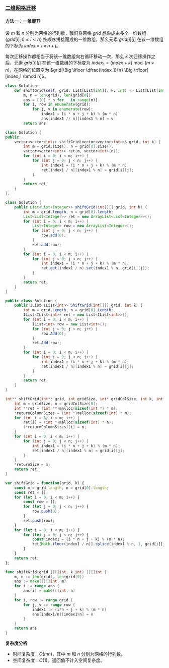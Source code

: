 ### [二维网格迁移](https://leetcode.cn/problems/shift-2d-grid/solutions/1681284/er-wei-wang-ge-qian-yi-by-leetcode-solut-ploz/)

#### 方法一：一维展开

设 $m$ 和 $n$ 分别为网格的行列数，我们将网格 $grid$ 想象成由多个一维数组 $\big \{grid[i]; 0 \le i \lt n \big \}$ 按顺序拼接而成的一维数组，那么元素 $grid[i][j]$ 在该一维数组的下标为 $index = i \times n + j$。

每次迁移操作都相当于将该一维数组向右循环移动一次，那么 $k$ 次迁移操作之后，元素 $grid[i][j]$ 在该一维数组的下标变为 $index_1 = (index + k) \bmod (m \times n)$，在网格的位置变为 $grid[\Big \lfloor \dfrac{index_1}{n} \Big \rfloor][index_1 \bmod n]$。

```python
class Solution:
    def shiftGrid(self, grid: List[List[int]], k: int) -> List[List[int]]:
        m, n = len(grid), len(grid[0])
        ans = [[0] * n for _ in range(m)]
        for i, row in enumerate(grid):
            for j, v in enumerate(row):
                index1 = (i * n + j + k) % (m * n)
                ans[index1 // n][index1 % n] = v
        return ans
```

```c++
class Solution {
public:
    vector<vector<int>> shiftGrid(vector<vector<int>>& grid, int k) {
        int m = grid.size(), n = grid[0].size();
        vector<vector<int>> ret(m, vector<int>(n));
        for (int i = 0; i < m; i++) {
            for (int j = 0; j < n; j++) {
                int index1 = (i * n + j + k) % (m * n);
                ret[index1 / n][index1 % n] = grid[i][j];
            }
        }
        return ret;
    }
};
```

```java
class Solution {
    public List<List<Integer>> shiftGrid(int[][] grid, int k) {
        int m = grid.length, n = grid[0].length;
        List<List<Integer>> ret = new ArrayList<List<Integer>>();
        for (int i = 0; i < m; i++) {
            List<Integer> row = new ArrayList<Integer>();
            for (int j = 0; j < n; j++) {
                row.add(0);
            }
            ret.add(row);
        }
        for (int i = 0; i < m; i++) {
            for (int j = 0; j < n; j++) {
                int index1 = (i * n + j + k) % (m * n);
                ret.get(index1 / n).set(index1 % n, grid[i][j]);
            }
        }
        return ret;
    }
}
```

```csharp
public class Solution {
    public IList<IList<int>> ShiftGrid(int[][] grid, int k) {
        int m = grid.Length, n = grid[0].Length;
        IList<IList<int>> ret = new List<IList<int>>();
        for (int i = 0; i < m; i++) {
            IList<int> row = new List<int>();
            for (int j = 0; j < n; j++) {
                row.Add(0);
            }
            ret.Add(row);
        }
        for (int i = 0; i < m; i++) {
            for (int j = 0; j < n; j++) {
                int index1 = (i * n + j + k) % (m * n);
                ret[index1 / n][index1 % n] = grid[i][j];
            }
        }
        return ret;
    }
}
```

```c
int** shiftGrid(int** grid, int gridSize, int* gridColSize, int k, int* returnSize, int** returnColumnSizes){
    int m = gridSize, n = gridColSize[0];
    int **ret = (int **)malloc(sizeof(int *) * m);
    *returnColumnSizes = (int *)malloc(sizeof(int) * m);
    for (int i = 0; i < m; i++) {
        ret[i] = (int *)malloc(sizeof(int) * n);
        (*returnColumnSizes)[i] = n;
    }
    for (int i = 0; i < m; i++) {
        for (int j = 0; j < n; j++) {
            int index1 = (i * n + j + k) % (m * n);
            ret[index1 / n][index1 % n] = grid[i][j];
        }
    }
    *returnSize = m;
    return ret;
}
```

```javascript
var shiftGrid = function(grid, k) {
    const m = grid.length, n = grid[0].length;
    const ret = [];
    for (let i = 0; i < m; i++) {
        const row = [];
        for (let j = 0; j < n; j++) {
            row.push(0);
        }
        ret.push(row);
    }
    for (let i = 0; i < m; i++) {
        for (let j = 0; j < n; j++) {
            const index1 = (i * n + j + k) % (m * n);
            ret[Math.floor(index1 / n)].splice(index1 % n, 1, grid[i][j]);
        }
    }
    return ret;
};
```

```go
func shiftGrid(grid [][]int, k int) [][]int {
    m, n := len(grid), len(grid[0])
    ans := make([][]int, m)
    for i := range ans {
        ans[i] = make([]int, n)
    }
    for i, row := range grid {
        for j, v := range row {
            index1 := (i*n + j + k) % (m * n)
            ans[index1/n][index1%n] = v
        }
    }
    return ans
}
```

**复杂度分析**

- 时间复杂度：$O(mn)$，其中 $m$ 和 $n$ 分别为网格的行列数。
- 空间复杂度：$O(1)$。返回值不计入空间复杂度。
